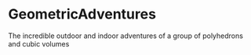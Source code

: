 # GeometricAdventures
The incredible outdoor and indoor adventures of a group of polyhedrons and cubic volumes
